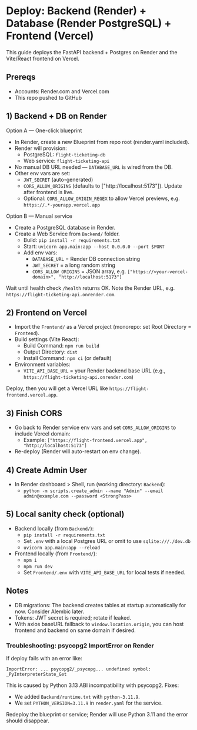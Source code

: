 # Deploy: Backend (Render) + Database (Render PostgreSQL) + Frontend (Vercel)

This guide deploys the FastAPI backend + Postgres on Render and the Vite/React frontend on Vercel.

## Prereqs

- Accounts: Render.com and Vercel.com
- This repo pushed to GitHub

## 1) Backend + DB on Render

Option A — One-click blueprint

- In Render, create a new Blueprint from repo root (render.yaml included).
- Render will provision:
  - PostgreSQL: `flight-ticketing-db`
  - Web service: `flight-ticketing-api`
- No manual DB URL needed — `DATABASE_URL` is wired from the DB.
- Other env vars are set:
  - `JWT_SECRET` (auto-generated)
  - `CORS_ALLOW_ORIGINS` (defaults to ["http://localhost:5173"]). Update after frontend is live.
  - Optional: `CORS_ALLOW_ORIGIN_REGEX` to allow Vercel previews, e.g. `https://.*-yourapp.vercel.app`

Option B — Manual service

- Create a PostgreSQL database in Render.
- Create a Web Service from `Backend/` folder.
  - Build: `pip install -r requirements.txt`
  - Start: `uvicorn app.main:app --host 0.0.0.0 --port $PORT`
  - Add env vars:
    - `DATABASE_URL` = Render DB connection string
    - `JWT_SECRET` = a long random string
    - `CORS_ALLOW_ORIGINS` = JSON array, e.g. `["https://<your-vercel-domain>", "http://localhost:5173"]`

Wait until health check `/health` returns OK. Note the Render URL, e.g. `https://flight-ticketing-api.onrender.com`.

## 2) Frontend on Vercel

- Import the `Frontend/` as a Vercel project (monorepo: set Root Directory = `Frontend`).
- Build settings (Vite React):
  - Build Command: `npm run build`
  - Output Directory: `dist`
  - Install Command: `npm ci` (or default)
- Environment variables:
  - `VITE_API_BASE_URL` = your Render backend base URL (e.g., `https://flight-ticketing-api.onrender.com`)

Deploy, then you will get a Vercel URL like `https://flight-frontend.vercel.app`.

## 3) Finish CORS

- Go back to Render service env vars and set `CORS_ALLOW_ORIGINS` to include Vercel domain:
  - Example: `["https://flight-frontend.vercel.app", "http://localhost:5173"]`
- Re-deploy (Render will auto-restart on env change).

## 4) Create Admin User

- In Render dashboard > Shell, run (working directory: `Backend`):
  - `python -m scripts.create_admin --name "Admin" --email admin@example.com --password <StrongPass>`

## 5) Local sanity check (optional)

- Backend locally (from `Backend/`):
  - `pip install -r requirements.txt`
  - Set `.env` with a local Postgres URL or omit to use `sqlite:///./dev.db`
  - `uvicorn app.main:app --reload`
- Frontend locally (from `Frontend/`):
  - `npm i`
  - `npm run dev`
  - Set `Frontend/.env` with `VITE_API_BASE_URL` for local tests if needed.

## Notes

- DB migrations: The backend creates tables at startup automatically for now. Consider Alembic later.
- Tokens: JWT secret is required; rotate if leaked.
- With axios baseURL fallback to `window.location.origin`, you can host frontend and backend on same domain if desired.

### Troubleshooting: psycopg2 ImportError on Render

If deploy fails with an error like:

`ImportError: ... psycopg2/_psycopg... undefined symbol: _PyInterpreterState_Get`

This is caused by Python 3.13 ABI incompatibility with psycopg2. Fixes:

- We added `Backend/runtime.txt` with `python-3.11.9`.
- We set `PYTHON_VERSION=3.11.9` in `render.yaml` for the service.

Redeploy the blueprint or service; Render will use Python 3.11 and the error should disappear.
